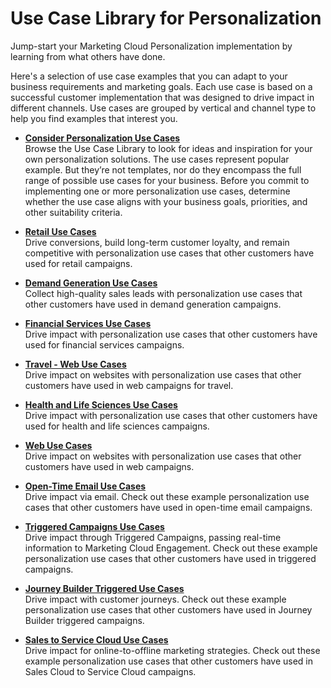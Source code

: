 

# Use Case Library for Personalization

Jump-start your Marketing Cloud Personalization implementation by learning
from what others have done.

Here's a selection of use case examples that you can adapt to your business
requirements and marketing goals. Each use case is based on a successful
customer implementation that was designed to drive impact in different
channels. Use cases are grouped by vertical and channel type to help you find
examples that interest you.

  * **[Consider Personalization Use Cases](https://help.salesforce.com/s/articleView?id=sf.mc_pers_use_case_about.htm&language=en_US&type=5)**  
Browse the Use Case Library to look for ideas and inspiration for your own
personalization solutions. The use cases represent popular example. But
they’re not templates, nor do they encompass the full range of possible use
cases for your business. Before you commit to implementing one or more
personalization use cases, determine whether the use case aligns with your
business goals, priorities, and other suitability criteria.

  * **[Retail Use Cases](https://help.salesforce.com/s/articleView?id=sf.mc_pers_use_case_retail.htm&language=en_US&type=5)**  
Drive conversions, build long-term customer loyalty, and remain competitive
with personalization use cases that other customers have used for retail
campaigns.

  * **[Demand Generation Use Cases](https://help.salesforce.com/s/articleView?id=sf.mc_pers_use_case_demand.htm&language=en_US&type=5)**  
Collect high-quality sales leads with personalization use cases that other
customers have used in demand generation campaigns.

  * **[Financial Services Use Cases](https://help.salesforce.com/s/articleView?id=sf.mc_pers_use_case_finserv.htm&language=en_US&type=5)**  
Drive impact with personalization use cases that other customers have used for
financial services campaigns.

  * **[Travel - Web Use Cases](https://help.salesforce.com/s/articleView?id=sf.mc_pers_use_case_web_travel.htm&language=en_US&type=5)**  
Drive impact on websites with personalization use cases that other customers
have used in web campaigns for travel.

  * **[Health and Life Sciences Use Cases](https://help.salesforce.com/s/articleView?id=sf.mc_pers_use_case_health.htm&language=en_US&type=5)**  
Drive impact with personalization use cases that other customers have used for
health and life sciences campaigns.

  * **[Web Use Cases](https://help.salesforce.com/s/articleView?id=sf.mc_pers_use_case_web.htm&language=en_US&type=5)**  
Drive impact on websites with personalization use cases that other customers
have used in web campaigns.

  * **[Open-Time Email Use Cases](https://help.salesforce.com/s/articleView?id=sf.mc_pers_use_case_email.htm&language=en_US&type=5)**  
Drive impact via email. Check out these example personalization use cases that
other customers have used in open-time email campaigns.

  * **[Triggered Campaigns Use Cases](https://help.salesforce.com/s/articleView?id=sf.mc_pers_use_case_triggered.htm&language=en_US&type=5)**  
Drive impact through Triggered Campaigns, passing real-time information to
Marketing Cloud Engagement. Check out these example personalization use cases
that other customers have used in triggered campaigns.

  * **[Journey Builder Triggered Use Cases](https://help.salesforce.com/s/articleView?id=sf.mc_pers_use_case_journey_builder.htm&language=en_US&type=5)**  
Drive impact with customer journeys. Check out these example personalization
use cases that other customers have used in Journey Builder triggered
campaigns.

  * **[Sales to Service Cloud Use Cases](https://help.salesforce.com/s/articleView?id=sf.mc_pers_use_case_sales_service.htm&language=en_US&type=5)**  
Drive impact for online-to-offline marketing strategies. Check out these
example personalization use cases that other customers have used in Sales
Cloud to Service Cloud campaigns.


